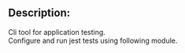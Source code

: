 ## Description:
Cli tool for application testing. <br/>
Configure and run jest tests using following module.
